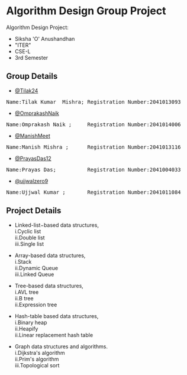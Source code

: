 
# Algorithm Design Group Project

Algorithm Design Project:
- Siksha 'O' Anushandhan
- "ITER"
- CSE-L 
- 3rd Semester

## Group Details

 

- [@Tilak24](https://github.com/Tilak24) 
<pre>Name:Tilak Kumar  Mishra; Registration Number:2041013093</pre>
- [@OmprakashNaik](https://github.com/OmprakashNaik) 
<pre>Name:Omprakash Naik ;     Registration Number:2041014006</pre>
- [@ManishMeet](https://github.com/ManishMeet) 
<pre>Name:Manish Mishra ;      Registration Number:2041013116</pre>
- [@PrayasDas12](https://github.com/PrayasDas12) 
<pre>Name:Prayas Das;          Registration Number:2041004033</pre>
- [@ujjwalzero9](https://github.com/ujjwalzero9) 
<pre>Name:Ujjwal Kumar ;       Registration Number:2041011084</pre>

## Project Details
- Linked-list−based data structures,\
  i.Cyclic list\
  ii.Double list                           \
  iii.Single list
- Array-based data structures, \
i.Stack\
ii.Dynamic Queue\
iii.Linked Queue
- Tree-based data structures, \
i.AVL tree\
ii.B tree \
ii.Expression tree 
- Hash-table based data structures, \
i.Binary heap \
ii.Heapify \
ii.Linear replacement hash table

- Graph data structures and algorithms.\
i.Dijkstra's algorithm \
ii.Prim's algorithm\
iii.Topological sort


